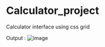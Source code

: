 # Calculator_project

Calculator interface using css grid

Output :
![image](https://user-images.githubusercontent.com/101262838/193255308-1ca161a0-0726-469c-b93f-a2913a5e5d0e.png)

